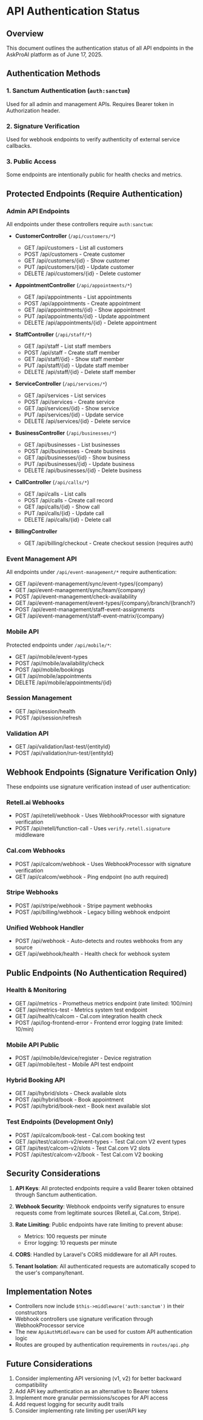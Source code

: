 # API Authentication Status

## Overview
This document outlines the authentication status of all API endpoints in the AskProAI platform as of June 17, 2025.

## Authentication Methods

### 1. Sanctum Authentication (`auth:sanctum`)
Used for all admin and management APIs. Requires Bearer token in Authorization header.

### 2. Signature Verification
Used for webhook endpoints to verify authenticity of external service callbacks.

### 3. Public Access
Some endpoints are intentionally public for health checks and metrics.

## Protected Endpoints (Require Authentication)

### Admin API Endpoints
All endpoints under these controllers require `auth:sanctum`:

- **CustomerController** (`/api/customers/*`)
  - GET /api/customers - List all customers
  - POST /api/customers - Create customer
  - GET /api/customers/{id} - Show customer
  - PUT /api/customers/{id} - Update customer
  - DELETE /api/customers/{id} - Delete customer

- **AppointmentController** (`/api/appointments/*`)
  - GET /api/appointments - List appointments
  - POST /api/appointments - Create appointment
  - GET /api/appointments/{id} - Show appointment
  - PUT /api/appointments/{id} - Update appointment
  - DELETE /api/appointments/{id} - Delete appointment

- **StaffController** (`/api/staff/*`)
  - GET /api/staff - List staff members
  - POST /api/staff - Create staff member
  - GET /api/staff/{id} - Show staff member
  - PUT /api/staff/{id} - Update staff member
  - DELETE /api/staff/{id} - Delete staff member

- **ServiceController** (`/api/services/*`)
  - GET /api/services - List services
  - POST /api/services - Create service
  - GET /api/services/{id} - Show service
  - PUT /api/services/{id} - Update service
  - DELETE /api/services/{id} - Delete service

- **BusinessController** (`/api/businesses/*`)
  - GET /api/businesses - List businesses
  - POST /api/businesses - Create business
  - GET /api/businesses/{id} - Show business
  - PUT /api/businesses/{id} - Update business
  - DELETE /api/businesses/{id} - Delete business

- **CallController** (`/api/calls/*`)
  - GET /api/calls - List calls
  - POST /api/calls - Create call record
  - GET /api/calls/{id} - Show call
  - PUT /api/calls/{id} - Update call
  - DELETE /api/calls/{id} - Delete call

- **BillingController**
  - GET /api/billing/checkout - Create checkout session (requires auth)

### Event Management API
All endpoints under `/api/event-management/*` require authentication:
- GET /api/event-management/sync/event-types/{company}
- GET /api/event-management/sync/team/{company}
- POST /api/event-management/check-availability
- GET /api/event-management/event-types/{company}/branch/{branch?}
- POST /api/event-management/staff-event-assignments
- GET /api/event-management/staff-event-matrix/{company}

### Mobile API
Protected endpoints under `/api/mobile/*`:
- GET /api/mobile/event-types
- POST /api/mobile/availability/check
- POST /api/mobile/bookings
- GET /api/mobile/appointments
- DELETE /api/mobile/appointments/{id}

### Session Management
- GET /api/session/health
- POST /api/session/refresh

### Validation API
- GET /api/validation/last-test/{entityId}
- POST /api/validation/run-test/{entityId}

## Webhook Endpoints (Signature Verification Only)

These endpoints use signature verification instead of user authentication:

### Retell.ai Webhooks
- POST /api/retell/webhook - Uses WebhookProcessor with signature verification
- POST /api/retell/function-call - Uses `verify.retell.signature` middleware

### Cal.com Webhooks
- POST /api/calcom/webhook - Uses WebhookProcessor with signature verification
- GET /api/calcom/webhook - Ping endpoint (no auth required)

### Stripe Webhooks
- POST /api/stripe/webhook - Stripe payment webhooks
- POST /api/billing/webhook - Legacy billing webhook endpoint

### Unified Webhook Handler
- POST /api/webhook - Auto-detects and routes webhooks from any source
- GET /api/webhook/health - Health check for webhook system

## Public Endpoints (No Authentication Required)

### Health & Monitoring
- GET /api/metrics - Prometheus metrics endpoint (rate limited: 100/min)
- GET /api/metrics-test - Metrics system test endpoint
- GET /api/health/calcom - Cal.com integration health check
- POST /api/log-frontend-error - Frontend error logging (rate limited: 10/min)

### Mobile API Public
- POST /api/mobile/device/register - Device registration
- GET /api/mobile/test - Mobile API test endpoint

### Hybrid Booking API
- GET /api/hybrid/slots - Check available slots
- POST /api/hybrid/book - Book appointment
- POST /api/hybrid/book-next - Book next available slot

### Test Endpoints (Development Only)
- POST /api/calcom/book-test - Cal.com booking test
- GET /api/test/calcom-v2/event-types - Test Cal.com V2 event types
- GET /api/test/calcom-v2/slots - Test Cal.com V2 slots
- POST /api/test/calcom-v2/book - Test Cal.com V2 booking

## Security Considerations

1. **API Keys**: All protected endpoints require a valid Bearer token obtained through Sanctum authentication.

2. **Webhook Security**: Webhook endpoints verify signatures to ensure requests come from legitimate sources (Retell.ai, Cal.com, Stripe).

3. **Rate Limiting**: Public endpoints have rate limiting to prevent abuse:
   - Metrics: 100 requests per minute
   - Error logging: 10 requests per minute

4. **CORS**: Handled by Laravel's CORS middleware for all API routes.

5. **Tenant Isolation**: All authenticated requests are automatically scoped to the user's company/tenant.

## Implementation Notes

- Controllers now include `$this->middleware('auth:sanctum')` in their constructors
- Webhook controllers use signature verification through WebhookProcessor service
- The new `ApiAuthMiddleware` can be used for custom API authentication logic
- Routes are grouped by authentication requirements in `routes/api.php`

## Future Considerations

1. Consider implementing API versioning (v1, v2) for better backward compatibility
2. Add API key authentication as an alternative to Bearer tokens
3. Implement more granular permissions/scopes for API access
4. Add request logging for security audit trails
5. Consider implementing rate limiting per user/API key